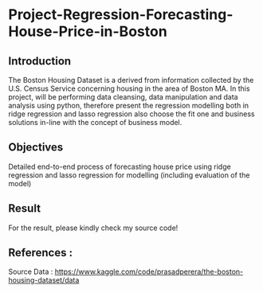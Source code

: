# Project-Regression-Forecasting-House-Price-in-Boston
## Introduction
The Boston Housing Dataset is a derived from information collected by the U.S. Census Service concerning housing in the area of Boston MA.
In this project, will be performing data cleansing, data manipulation and data analysis using python, therefore present the regression modelling both in ridge regression and lasso regression also choose the fit one and business solutions in-line with the concept of business model.

## Objectives 
Detailed end-to-end process of forecasting house price using ridge regression and lasso regression for modelling (including evaluation of the model)

## Result
For the result, please kindly check my source code!

## References :
Source Data : https://www.kaggle.com/code/prasadperera/the-boston-housing-dataset/data
